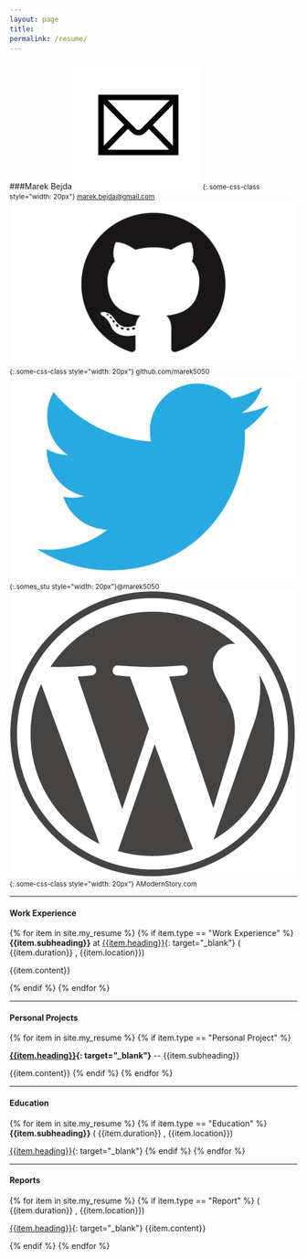 ```yaml
---
layout: page
title: 
permalink: /resume/
---
```


###Marek Bejda <small>![email](/static/emails.png){:.some-css-class style="width: 20px"}  marek.bejda@gmail.com ![email](/static/github.jpeg){:.some-css-class style="width: 20px"}  github.com/marek5050 ![email](/static/twitter.jpg){:.somes_stu style="width: 20px"}@marek5050 ![email](/static/wordpress.png){:.some-css-class style="width: 20px"} AModernStory.com </small>

----

#### Work Experience

{% for item in site.my_resume %}
{% if item.type == "Work Experience" %}
**{{item.subheading}}** at [{{item.heading}}]({{item.link}}){: target="_blank"} <span class='pull-right'>( {{item.duration}} , {{item.location}})</span>

{{item.content}}


{% endif %}
{% endfor %}

----

#### Personal Projects

{% for item in site.my_resume %}
{% if item.type == "Personal Project" %}

**[{{item.heading}}]({{item.link}}){: target="_blank"}** -- {{item.subheading}}

{{item.content}}
{% endif %}
{% endfor %}

----

#### Education

{% for item in site.my_resume %}
{% if item.type == "Education" %}
**{{item.subheading}}** <span class='pull-right'>( {{item.duration}} , {{item.location}})</span>

[{{item.heading}}]({{item.link}}){: target="_blank"}
{% endif %}
{% endfor %}

----

#### Reports

{% for item in site.my_resume %}
{% if item.type == "Report" %}
<span class='pull-right'>( {{item.duration}} , {{item.location}})</span>

[{{item.heading}}]({{item.link}}){: target="_blank"}
{{item.content}}

{% endif %}
{% endfor %}
